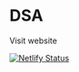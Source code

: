 # DSA

Visit website

[![Netlify Status](https://api.netlify.com/api/v1/badges/16b38f20-e54a-4def-84e8-440c374a2e6d/deploy-status)](https://app.netlify.com/sites/dsa-resources/deploys)
